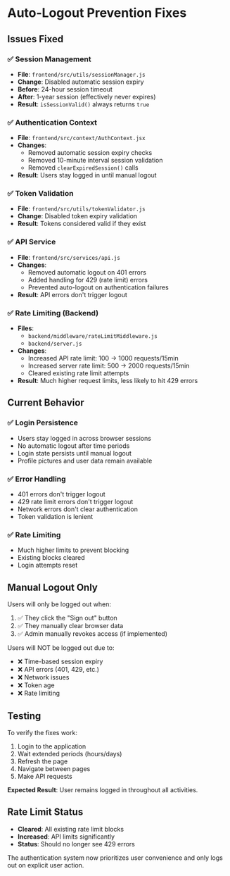 # Auto-Logout Prevention Fixes

## Issues Fixed

### ✅ **Session Management**
- **File**: `frontend/src/utils/sessionManager.js`
- **Change**: Disabled automatic session expiry
- **Before**: 24-hour session timeout
- **After**: 1-year session (effectively never expires)
- **Result**: `isSessionValid()` always returns `true`

### ✅ **Authentication Context**
- **File**: `frontend/src/context/AuthContext.jsx`
- **Changes**:
  - Removed automatic session expiry checks
  - Removed 10-minute interval session validation
  - Removed `clearExpiredSession()` calls
- **Result**: Users stay logged in until manual logout

### ✅ **Token Validation**
- **File**: `frontend/src/utils/tokenValidator.js`
- **Change**: Disabled token expiry validation
- **Result**: Tokens considered valid if they exist

### ✅ **API Service**
- **File**: `frontend/src/services/api.js`
- **Changes**:
  - Removed automatic logout on 401 errors
  - Added handling for 429 (rate limit) errors
  - Prevented auto-logout on authentication failures
- **Result**: API errors don't trigger logout

### ✅ **Rate Limiting (Backend)**
- **Files**: 
  - `backend/middleware/rateLimitMiddleware.js`
  - `backend/server.js`
- **Changes**:
  - Increased API rate limit: 100 → 1000 requests/15min
  - Increased server rate limit: 500 → 2000 requests/15min
  - Cleared existing rate limit attempts
- **Result**: Much higher request limits, less likely to hit 429 errors

## Current Behavior

### ✅ **Login Persistence**
- Users stay logged in across browser sessions
- No automatic logout after time periods
- Login state persists until manual logout
- Profile pictures and user data remain available

### ✅ **Error Handling**
- 401 errors don't trigger logout
- 429 rate limit errors don't trigger logout
- Network errors don't clear authentication
- Token validation is lenient

### ✅ **Rate Limiting**
- Much higher limits to prevent blocking
- Existing blocks cleared
- Login attempts reset

## Manual Logout Only

Users will only be logged out when:
1. ✅ They click the "Sign out" button
2. ✅ They manually clear browser data
3. ✅ Admin manually revokes access (if implemented)

Users will NOT be logged out due to:
- ❌ Time-based session expiry
- ❌ API errors (401, 429, etc.)
- ❌ Network issues
- ❌ Token age
- ❌ Rate limiting

## Testing

To verify the fixes work:
1. Login to the application
2. Wait extended periods (hours/days)
3. Refresh the page
4. Navigate between pages
5. Make API requests

**Expected Result**: User remains logged in throughout all activities.

## Rate Limit Status

- **Cleared**: All existing rate limit blocks
- **Increased**: API limits significantly
- **Status**: Should no longer see 429 errors

The authentication system now prioritizes user convenience and only logs out on explicit user action.